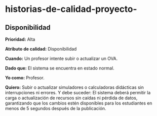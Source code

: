 # historias-de-calidad-proyecto-

## Disponibilidad

**Prioridad:** Alta

**Atributo de calidad:** Disponibilidad

**Cuando:** Un profesor intente subir o actualizar un OVA.

**Dado que:** El sistema se encuentra en estado normal.

**Yo como:** Profesor.

**Quiero:** Subir o actualizar simuladores o calculadoras didácticas sin interrupciones ni errores.
Y debe suceder: El sistema deberá permitir la carga o actualización de recursos sin caídas ni pérdida de datos, garantizando que los cambios estén disponibles para los estudiantes en menos de 5 segundos después de la publicación.